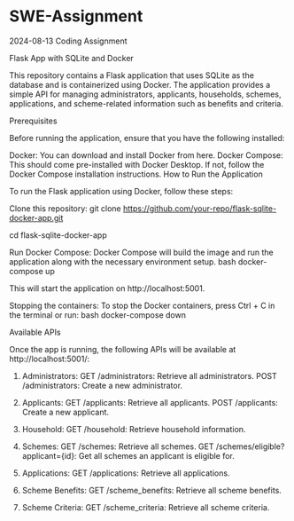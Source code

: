# SWE-Assignment
2024-08-13 Coding Assignment

Flask App with SQLite and Docker

This repository contains a Flask application that uses SQLite as the database and is containerized using Docker. The application provides a simple API for managing administrators, applicants, households, schemes, applications, and scheme-related information such as benefits and criteria.

Prerequisites

Before running the application, ensure that you have the following installed:

Docker: You can download and install Docker from here.
Docker Compose: This should come pre-installed with Docker Desktop. If not, follow the Docker Compose installation instructions.
How to Run the Application

To run the Flask application using Docker, follow these steps:

Clone this repository:
git clone https://github.com/your-repo/flask-sqlite-docker-app.git

cd flask-sqlite-docker-app

Run Docker Compose: Docker Compose will build the image and run the application along with the necessary environment setup.
bash
docker-compose up

This will start the application on http://localhost:5001.

Stopping the containers: To stop the Docker containers, press Ctrl + C in the terminal or run:
bash
docker-compose down

Available APIs

Once the app is running, the following APIs will be available at http://localhost:5001/:

1. Administrators:
GET /administrators: Retrieve all administrators.
POST /administrators: Create a new administrator.

3. Applicants:
GET /applicants: Retrieve all applicants.
POST /applicants: Create a new applicant.

5. Household:
GET /household: Retrieve household information.

6. Schemes:
GET /schemes: Retrieve all schemes.
GET /schemes/eligible?applicant={id}: Get all schemes an applicant is eligible for.

7. Applications:
GET /applications: Retrieve all applications.

8. Scheme Benefits:
GET /scheme_benefits: Retrieve all scheme benefits.

10. Scheme Criteria:
GET /scheme_criteria: Retrieve all scheme criteria.
